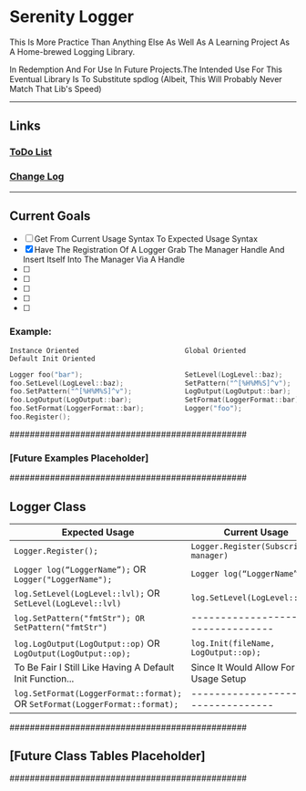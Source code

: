 # Serenity Logger #

This Is More Practice Than Anything Else As Well As A Learning Project As A Home-brewed Logging Library.

 In Redemption And For Use In Future Projects.The Intended Use For This Eventual Library Is To Substitute spdlog (Albeit, This Will Probably Never Match That Lib's Speed) 


****************************************************************************
## Links
### [ToDo List](https://github.com/USAFrenzy/Serenity/wiki/ToDo-List) 
### [Change Log](https://github.com/USAFrenzy/Serenity/wiki/Change-Log)
****************************************************************************

## Current Goals                                                   
- [ ] Get From Current Usage Syntax To Expected Usage Syntax 
- [X] Have The Registration Of A Logger Grab The Manager Handle And Insert Itself Into The Manager Via A Handle
- [ ]
- [ ]
- [ ]
- [ ]
- [ ]

### Example:
    Instance Oriented                          Global Oriented                        Default Init Oriented
````c++
Logger foo("bar");                         SetLevel(LogLevel::baz);               Init();
foo.SetLevel(LogLevel::baz);               SetPattern("^[%H%M%S]^v");             Logger foo("bar");
foo.SetPattern("^[%H%M%S]^v");             LogOutput(LogOutput::bar);
foo.LogOutput(LogOutput::bar);             SetFormat(LoggerFormat::bar);
foo.SetFormat(LoggerFormat::bar);          Logger("foo");
foo.Register();                                                  
````

###############################################
### [Future Examples Placeholder]
###############################################

## Logger Class
Expected Usage | Current Usage
------------ | -------------
````Logger.Register();```` |````Logger.Register(Subscriber& manager)````
````Logger log(“LoggerName”);```` OR ````Logger("LoggerName");```` | ````Logger log(“LoggerName”)````
````log.SetLevel(LogLevel::lvl);```` OR ````SetLevel(LogLevel::lvl)```` | ````log.SetLevel(LogLevel::lvl);````  
````log.SetPattern("fmtStr"); OR SetPattern("fmtStr")````  | ------------------N/A---------------
````log.LogOutput(LogOutput::op)```` OR  ````LogOutput(LogOutput::op);```` | ````log.Init(fileName, LogOutput::op);````
To Be Fair I Still Like Having A Default Init Function... | Since It Would Allow For Easy Usage Setup
````log.SetFormat(LoggerFormat::format);```` OR ````SetFormat(LoggerFormat::format);```` | ------------------N/A---------------

###############################################
## [Future Class Tables Placeholder]
###############################################

